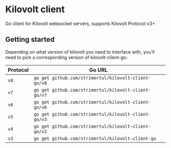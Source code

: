 # Kilovolt client

Go client for Kilovolt websocket servers, supports Kilovolt Protocol v3+

## Getting started

Depending on what version of kilovolt you need to interface with, you'll need to pick a corresponding version of kilovolt-client-go:

| Protocol | Go URL                                               |
|----------|------------------------------------------------------|
| `v8`     | `go get github.com/strimertul/kilovolt-client-go/v8` |
| `v7`     | `go get github.com/strimertul/kilovolt-client-go/v7` |
| `v6`     | `go get github.com/strimertul/kilovolt-client-go/v6` |
| `v5`     | `go get github.com/strimertul/kilovolt-client-go/v3` |
| `v4`     | `go get github.com/strimertul/kilovolt-client-go/v2` |
| `v3`     | `go get github.com/strimertul/kilovolt-client-go`    |
